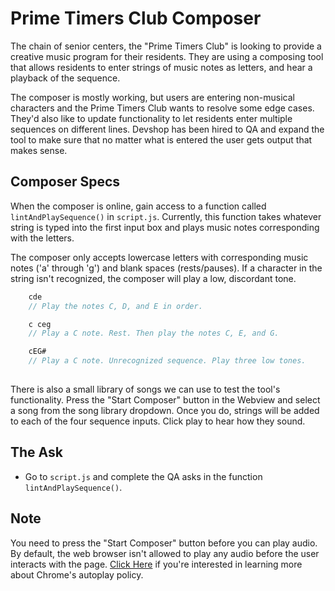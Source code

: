 # Prime Timers Club Composer

The chain of senior centers, the "Prime Timers Club" is looking to provide a creative music program for their residents. They are using a composing tool that allows residents to enter strings of music notes as letters, and hear a playback of the sequence. 

The composer is mostly working, but users are entering non-musical characters and the Prime Timers Club wants to resolve some edge cases. They'd also like to update functionality to let residents enter multiple sequences on different lines. Devshop has been hired to QA and expand the tool to make sure that no matter what is entered the user gets output that makes sense.

## Composer Specs
When the composer is online, gain access to a function called `lintAndPlaySequence()` in `script.js`. Currently, this function takes whatever string is typed into the first input box and plays music notes corresponding with the letters. 

The composer only accepts lowercase letters with corresponding music notes ('a' through 'g') and blank spaces (rests/pauses). If a character in the string isn't recognized, the composer will play a low, discordant tone.

```js
	cde
	// Play the notes C, D, and E in order.

	c ceg
	// Play a C note. Rest. Then play the notes C, E, and G.

	cEG#
	// Play a C note. Unrecognized sequence. Play three low tones.
	 
```

There is also a small library of songs we can use to test the tool's functionality. Press the "Start Composer" button in the Webview and select a song from the song library dropdown. Once you do, strings will be added to each of the four sequence inputs. Click play to hear how they sound.

## The Ask
- Go to `script.js` and complete the QA asks in the function `lintAndPlaySequence()`.

## Note
You need to press the "Start Composer" button before you can play audio. By default, the web browser isn't allowed to play any audio before the user interacts with the page. [Click Here](https://developer.chrome.com/blog/autoplay/) if you're interested in learning more about Chrome's autoplay policy.